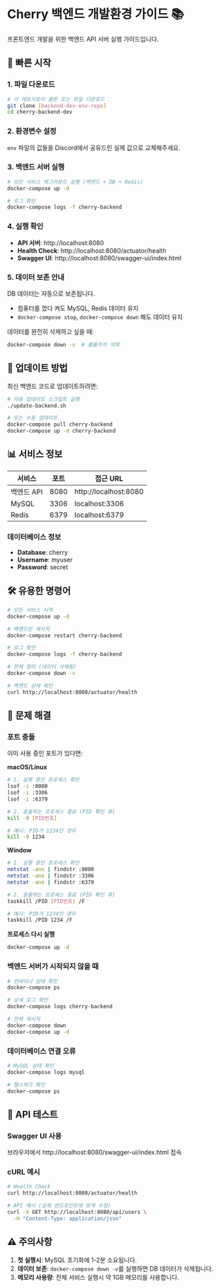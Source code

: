 # Cherry 백엔드 개발환경 가이드 📚

프론트엔드 개발을 위한 백엔드 API 서버 실행 가이드입니다.

## 🚀 빠른 시작

### 1. 파일 다운로드
```bash
# 이 레포지토리 클론 또는 파일 다운로드
git clone [backend-dev-env-repo]
cd cherry-backend-dev
```

### 2. 환경변수 설정
`env` 파일의 값들을 Discord에서 공유드린 실제 값으로 교체해주세요.

### 3. 백엔드 서버 실행
```bash
# 모든 서비스 백그라운드 실행 (백엔드 + DB + Redis)
docker-compose up -d

# 로그 확인
docker-compose logs -f cherry-backend
```

### 4. 실행 확인
- **API 서버**: http://localhost:8080
- **Health Check**: http://localhost:8080/actuator/health
- **Swagger UI**: http://localhost:8080/swagger-ui/index.html

### 5. 데이터 보존 안내
DB 데이터는 자동으로 보존됩니다.

- 컴퓨터를 껐다 켜도 MySQL, Redis 데이터 유지
- `docker-compose stop`, `docker-compose down` 해도 데이터 유지

데이터를 완전히 삭제하고 싶을 때:
``` bash
docker-compose down -v  # 볼륨까지 삭제
```

## 🔄 업데이트 방법

최신 백엔드 코드로 업데이트하려면:

```bash
# 자동 업데이트 스크립트 실행
./update-backend.sh

# 또는 수동 업데이트
docker-compose pull cherry-backend
docker-compose up -d cherry-backend
```

## 📊 서비스 정보

| 서비스 | 포트 | 접근 URL |
|-------|------|----------|
| 백엔드 API | 8080 | http://localhost:8080 |
| MySQL | 3306 | localhost:3306 |
| Redis | 6379 | localhost:6379 |

### 데이터베이스 정보
- **Database**: cherry
- **Username**: myuser
- **Password**: secret

## 🛠️ 유용한 명령어

```bash
# 모든 서비스 시작
docker-compose up -d

# 백엔드만 재시작
docker-compose restart cherry-backend

# 로그 확인
docker-compose logs -f cherry-backend

# 전체 정리 (데이터 삭제됨)
docker-compose down -v

# 백엔드 상태 확인
curl http://localhost:8080/actuator/health
```

## 💬 문제 해결

### 포트 충돌
이미 사용 중인 포트가 있다면:

**macOS/Linux**
```bash
# 1. 실행 중인 프로세스 확인
lsof -i :8080
lsof -i :3306
lsof -i :6379

# 2. 충돌하는 프로세스 종료 (PID 확인 후)
kill -9 [PID번호]

# 예시: PID가 1234인 경우
kill -9 1234
```

**Window**
```bash
# 1. 실행 중인 프로세스 확인
netstat -ano | findstr :8080
netstat -ano | findstr :3306
netstat -ano | findstr :6379

# 2. 충돌하는 프로세스 종료 (PID 확인 후)
taskkill /PID [PID번호] /F

# 예시: PID가 1234인 경우
taskkill /PID 1234 /F
```

**프로세스 다시 실행**
```bash
docker-compose up -d
```

### 백엔드 서버가 시작되지 않을 때
```bash
# 컨테이너 상태 확인
docker-compose ps

# 상세 로그 확인
docker-compose logs cherry-backend

# 전체 재시작
docker-compose down
docker-compose up -d
```

### 데이터베이스 연결 오류
```bash
# MySQL 상태 확인
docker-compose logs mysql

# 헬스체크 확인
docker-compose ps
```

## 📝 API 테스트

### Swagger UI 사용
브라우저에서 http://localhost:8080/swagger-ui/index.html 접속

### cURL 예시
```bash
# Health Check
curl http://localhost:8080/actuator/health

# API 예시 (실제 엔드포인트에 맞게 수정)
curl -X GET http://localhost:8080/api/users \
  -H "Content-Type: application/json"
```

## ⚠️ 주의사항

1. **첫 실행시**: MySQL 초기화에 1-2분 소요됩니다.
2. **데이터 보존**: `docker-compose down -v`를 실행하면 DB 데이터가 삭제됩니다.
3. **메모리 사용량**: 전체 서비스 실행시 약 1GB 메모리를 사용합니다.